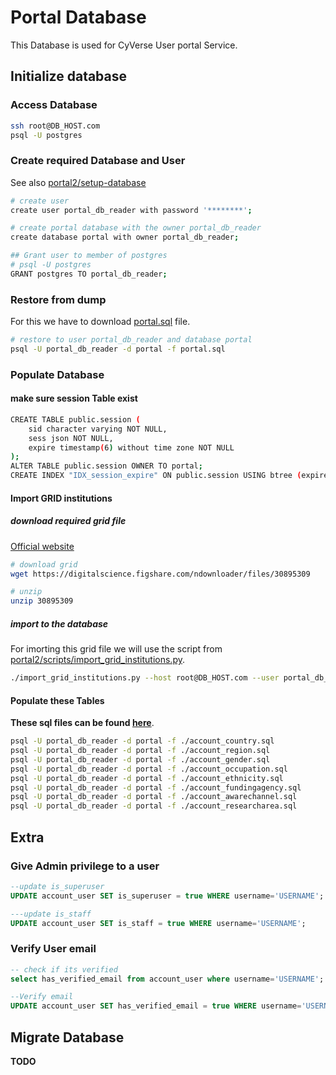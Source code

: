 # Portal Database

This Database is used for CyVerse User portal Service.

## Initialize database

### Access Database

```bash
ssh root@DB_HOST.com
psql -U postgres
```

### Create required Database and User

See also [portal2/setup-database](https://gitlab.com/cyverse/portal2#setup-database)


```bash
# create user
create user portal_db_reader with password '********';

# create portal database with the owner portal_db_reader
create database portal with owner portal_db_reader;

## Grant user to member of postgres
# psql -U postgres
GRANT postgres TO portal_db_reader;
```

### Restore from dump
For this we have to download [portal.sql](https://gitlab.com/cyverse/portal2/-/blob/master/portal.sql) file.

```bash
# restore to user portal_db_reader and database portal
psql -U portal_db_reader -d portal -f portal.sql
```

### Populate Database

#### make sure session Table exist

```bash
CREATE TABLE public.session (
    sid character varying NOT NULL,
    sess json NOT NULL,
    expire timestamp(6) without time zone NOT NULL
);
ALTER TABLE public.session OWNER TO portal;
CREATE INDEX "IDX_session_expire" ON public.session USING btree (expire);
```

#### Import GRID institutions

##### download required grid file

[Official website](https://digitalscience.figshare.com/articles/dataset/GRID_release_2021-09-16/16685428?backTo=/collections/GRID/3812929)

```bash
# download grid
wget https://digitalscience.figshare.com/ndownloader/files/30895309

# unzip
unzip 30895309
```

##### import to the database
For imorting this grid file we will use the script from [portal2/scripts/import_grid_institutions.py](https://gitlab.com/cyverse/portal2/-/blob/master/src/scripts/import_grid_institutions.py).

```bash
./import_grid_institutions.py --host root@DB_HOST.com --user portal_db_reader --database portal grid.csv
```

#### Populate these Tables
**These sql files can be found [here](https://github.com/cyverse-austria/portal2-db)**.

```bash
psql -U portal_db_reader -d portal -f ./account_country.sql
psql -U portal_db_reader -d portal -f ./account_region.sql
psql -U portal_db_reader -d portal -f ./account_gender.sql
psql -U portal_db_reader -d portal -f ./account_occupation.sql
psql -U portal_db_reader -d portal -f ./account_ethnicity.sql
psql -U portal_db_reader -d portal -f ./account_fundingagency.sql
psql -U portal_db_reader -d portal -f ./account_awarechannel.sql
psql -U portal_db_reader -d portal -f ./account_researcharea.sql
```

## Extra 

### Give Admin privilege to a user

```sql
--update is_superuser
UPDATE account_user SET is_superuser = true WHERE username='USERNAME';

---update is_staff 
UPDATE account_user SET is_staff = true WHERE username='USERNAME';
```

### Verify User email

```sql
-- check if its verified
select has_verified_email from account_user where username='USERNAME';

--Verify email
UPDATE account_user SET has_verified_email = true WHERE username='USERNAME';
```


## Migrate Database

**TODO**
